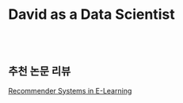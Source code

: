 # David as a Data Scientist

<br><br>

## 추천 논문 리뷰

[Recommender Systems in E-Learning](https://github.com/DS-DavGu/TIL/blob/main/REC.PAPERREVIEW/%5BREVIEW%5D%20Recommender%20System%20in%20E-learning%20f4e8718fd10f4472a7f9d63961bf19a0.md)
